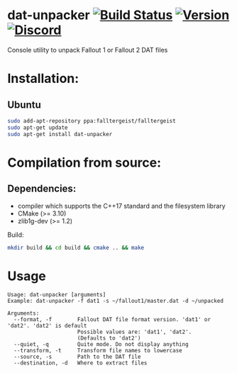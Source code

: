 dat-unpacker [![Build Status](https://travis-ci.org/falltergeist/dat-unpacker.svg?branch=develop)](https://travis-ci.org/falltergeist/dat-unpacker) [![Version](https://img.shields.io/github/release/falltergeist/dat-unpacker.svg)](https://github.com/falltergeist/dat-unpacker/releases/latest) [![Discord](https://img.shields.io/discord/401990446747877376.svg)](https://discord.gg/jxs6WRq)
===

Console utility to unpack Fallout 1 or Fallout 2 DAT files

Installation:
=============

Ubuntu
------

```bash
sudo add-apt-repository ppa:falltergeist/falltergeist
sudo apt-get update
sudo apt-get install dat-unpacker
```

Compilation from source:
============

Dependencies:
-------------

- compiler which supports the C++17 standard and the filesystem library
- CMake (>= 3.10)
- zlib1g-dev (>= 1.2)

Build:

```bash
mkdir build && cd build && cmake .. && make
```

Usage
===
```
Usage: dat-unpacker [arguments]
Example: dat-unpacker -f dat1 -s ~/fallout1/master.dat -d ~/unpacked

Arguments:
  --format, -f        Fallout DAT file format version. 'dat1' or 'dat2'. 'dat2' is default
                      Possible values are: 'dat1', 'dat2'.
                      (Defaults to 'dat2')
  --quiet, -q         Quite mode. Do not display anything
  --transform, -t     Transform file names to lowercase
  --source, -s        Path to the DAT file
  --destination, -d   Where to extract files
```
